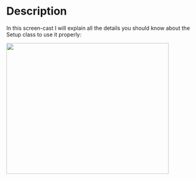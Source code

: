 # Description #

In this screen-cast I will explain all the details you should know about the Setup class to use it properly:

<a href='http://www.youtube.com/watch?feature=player_embedded&v=Bdxha0rwo4A' target='_blank'><img src='http://img.youtube.com/vi/Bdxha0rwo4A/0.jpg' width='425' height=344 /></a>